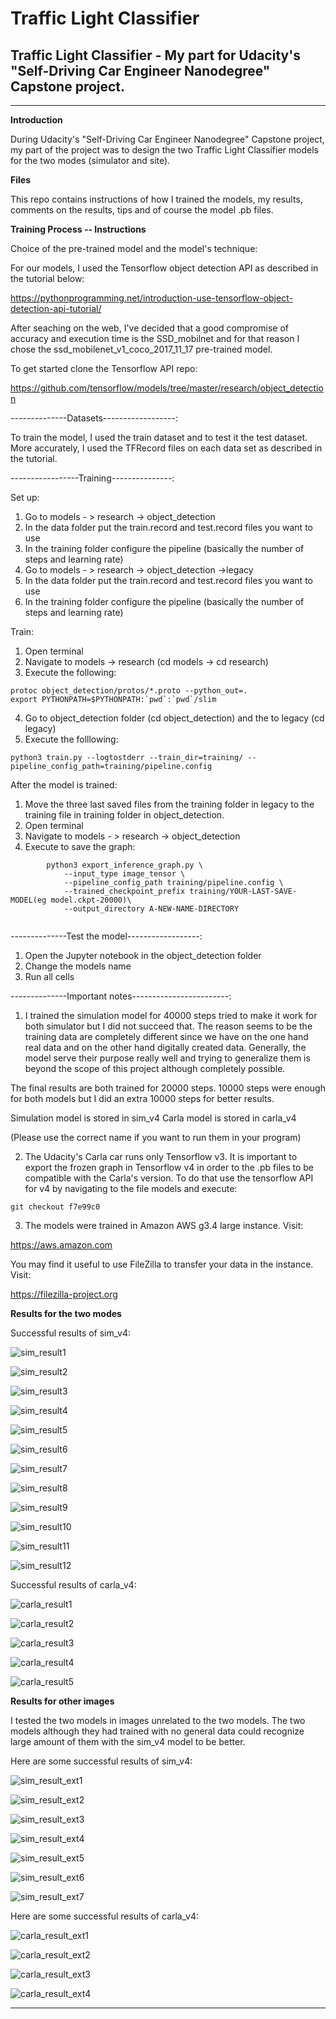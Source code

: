 # **Traffic Light Classifier**

## Traffic Light Classifier - My part for Udacity's "Self-Driving Car Engineer Nanodegree" Capstone project.

---

[sim_result1]: ./imgs/sim_result1.png
[sim_result2]: ./imgs/sim_result2.png
[sim_result3]: ./imgs/sim_result3.png
[sim_result4]: ./imgs/sim_result4.png
[sim_result5]: ./imgs/sim_result5.png
[sim_result6]: ./imgs/sim_result6.png
[sim_result7]: ./imgs/sim_result7.png
[sim_result8]: ./imgs/sim_result8.png
[sim_result9]: ./imgs/sim_result9.png
[sim_result10]: ./imgs/sim_result10.png
[sim_result11]: ./imgs/sim_result11.png
[sim_result12]: ./imgs/sim_result12.png

[sim_result_ext1]: ./imgs/sim_result_ext1.png
[sim_result_ext2]: ./imgs/sim_result_ext2.png
[sim_result_ext3]: ./imgs/sim_result_ext3.png
[sim_result_ext4]: ./imgs/sim_result_ext4.png
[sim_result_ext5]: ./imgs/sim_result_ext5.png
[sim_result_ext6]: ./imgs/sim_result_ext6.png
[sim_result_ext7]: ./imgs/sim_result_ext7.png


[carla_result1]: ./imgs/carla_result1.png
[carla_result2]: ./imgs/carla_result2.png
[carla_result3]: ./imgs/carla_result3.png
[carla_result4]: ./imgs/carla_result4.png
[carla_result5]: ./imgs/carla_result5.png

[carla_result_ext1]: ./imgs/carla_result_ext1.png
[carla_result_ext2]: ./imgs/carla_result_ext2.png
[carla_result_ext3]: ./imgs/carla_result_ext3.png
[carla_result_ext4]: ./imgs/carla_result_ext4.png

**Introduction**

During Udacity's "Self-Driving Car Engineer Nanodegree" Capstone project, my part of the project was to design the two Traffic Light Classifier models for the two modes (simulator and site).

**Files**

This repo contains instructions of how I trained the models, my results, comments on the results, tips and of course the model .pb files.

**Training Process -- Instructions**

Choice of the pre-trained model and the model's technique:

For our models, I used the Tensorflow object detection API as described in the tutorial below:

https://pythonprogramming.net/introduction-use-tensorflow-object-detection-api-tutorial/

After seaching on the web, I've decided that a good compromise of accuracy and execution time is the SSD_mobilnet and for that reason I chose the ssd_mobilenet_v1_coco_2017_11_17 pre-trained model.

To get started clone the Tensorflow API repo:

https://github.com/tensorflow/models/tree/master/research/object_detection

--------------Datasets------------------:

To train the model, I used the train dataset and to test it the test dataset. More accurately, I used the TFRecord files on each data set as described in the tutorial.

-----------------Training---------------:

Set up:

1) Go to models - > research -> object_detection
2) In the data folder put the train.record and test.record files you want to use
3) In the training folder configure the pipeline (basically the number of steps and learning rate)
3) Go to models - > research -> object_detection ->legacy
4) In the data folder put the train.record and test.record files you want to use
5) In the training folder configure the pipeline (basically the number of steps and learning rate)

Train:

1) Open terminal
2) Navigate to models -> research (cd models -> cd research)
3) Execute the following:
```
protoc object_detection/protos/*.proto --python_out=.
export PYTHONPATH=$PYTHONPATH:`pwd`:`pwd`/slim
```
4) Go to object_detection folder (cd object_detection) and the to legacy (cd legacy)
5) Execute the folllowing:

```
python3 train.py --logtostderr --train_dir=training/ --pipeline_config_path=training/pipeline.config
```

After the model is trained:

1) Move the three last saved files from the training folder in legacy to the training file in training folder in object_detection.
2) Open terminal
3) Navigate to models - > research -> object_detection
4) Execute to save the graph:

```
        python3 export_inference_graph.py \
            --input_type image_tensor \
            --pipeline_config_path training/pipeline.config \
            --trained_checkpoint_prefix training/YOUR-LAST-SAVE-MODEL(eg model.ckpt-20000)\
            --output_directory A-NEW-NAME-DIRECTORY
            
```
            
--------------Test the model------------------:

1) Open the Jupyter notebook in the object_detection folder
2) Change the models name
3) Run all cells

--------------Important notes------------------------:

1) I trained the simulation model for 40000 steps tried to make it work for both simulator but I did not succeed that. The reason seems to be the training data are completely different since we have on the one hand real data and on the other hand digitally created data. Generally, the model serve their purpose really well and trying to generalize them is beyond the scope of this project although completely possible.

The final results are both trained for 20000 steps. 10000 steps were enough for both models but I did an extra 10000 steps for better results.

Simulation model is stored in sim_v4
Carla model is stored in carla_v4

(Please use the correct name if you want to run them in your program)

2) The Udacity's Carla car runs only Tensorflow v3. It is important to export the frozen graph in Tensorflow v4 in order to the .pb files to be compatible with the Carla's version. To do that use the tensorflow API for v4 by navigating to the file models and execute:
```
git checkout f7e99c0

```

3) The models were trained in Amazon AWS g3.4 large instance.
Visit:

https://aws.amazon.com

You may find it useful to use FileZilla to transfer your data in the instance.
Visit:

https://filezilla-project.org


**Results for the two modes**

Successful results of sim_v4:

![sim_result1]

![sim_result2]

![sim_result3]

![sim_result4]

![sim_result5]

![sim_result6]

![sim_result7]

![sim_result8]

![sim_result9]

![sim_result10]

![sim_result11]

![sim_result12]

Successful results of carla_v4:

![carla_result1]

![carla_result2]

![carla_result3]

![carla_result4]

![carla_result5]

**Results for other images**

I tested the two models in images unrelated to the two models. The two models although they had trained with no general data could recognize large amount of them with the sim_v4 model to be better.

Here are some successful results of sim_v4:

![sim_result_ext1]

![sim_result_ext2]

![sim_result_ext3]

![sim_result_ext4]

![sim_result_ext5]

![sim_result_ext6]

![sim_result_ext7]

Here are some successful results of carla_v4:

![carla_result_ext1]

![carla_result_ext2]

![carla_result_ext3]

![carla_result_ext4]

---


